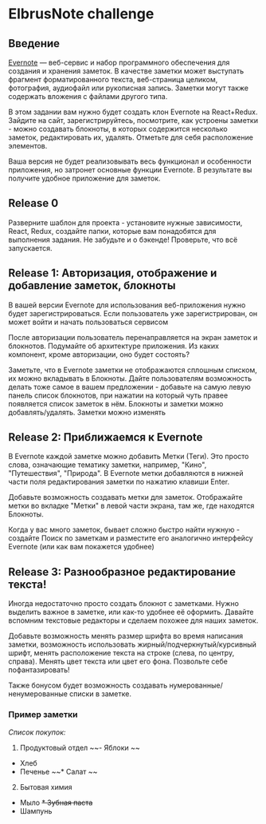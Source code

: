 # ElbrusNote challenge

## Введение
[Evernote](https://evernote.com/intl/ru) — веб-сервис и набор программного обеспечения для создания и хранения заметок. В качестве заметки может выступать фрагмент форматированного текста, веб-страница целиком, фотография, аудиофайл или рукописная запись. Заметки могут также содержать вложения с файлами другого типа. 

В этом задании вам нужно будет создать клон Evernote на React+Redux. Зайдите на сайт, зарегистрируйтесь, посмотрите, как устроены заметки - можно создавать блокноты, в которых содержится несколько заметок, редактировать их, удалять. Отметьте для себя расположение элементов.

Ваша версия не будет реализовывать весь функционал и особенности приложения, но затронет основные функции Evernote. В результате вы получите удобное приложение для заметок.

## Release 0
Разверните шаблон для проекта - установите нужные зависимости, React, Redux, создайте папки, которые вам понадобятся для выполнения задания. Не забудьте и о бэкенде! Проверьте, что всё запускается.

## Release 1: Авторизация, отображение и добавление заметок, блокноты
В вашей версии Evernote для использования веб-приложения нужно будет зарегистрироваться. Если пользователь уже зарегистрирован, он может войти и начать пользоваться сервисом 

После авторизации пользователь перенаправляется на экран заметок и блокнотов. Подумайте об архитектуре приложения. Из каких компонент, кроме авторизации, оно будет состоять? 

Заметьте, что в Evernote заметки не отображаются сплошным списком, их можно вкладывать в Блокноты. Дайте пользователям возможность делать тоже самое в вашем предложении - добавьте на самую левую панель список блокнотов, при нажатии на который чуть правее появляется список заметок в нём. Блокноты и заметки можно добавлять/удалять. Заметки можно изменять

## Release 2: Приближаемся к Evernote
В Evernote каждой заметке можно добавить Метки (Теги). Это просто слова, означающие тематику заметки, например, "Кино", "Путешествия", "Природа". В Evernote метки добавляются в нижней части поля редактирования заметки по нажатию клавиши Enter. 

Добавьте возможность создавать метки для заметок. Отображайте метки во вкладке "Метки" в левой части экрана, там же, где находятся Блокноты.

Когда у вас много заметок, бывает сложно быстро найти нужную - создайте Поиск по заметкам и разместите его аналогично интерфейсу Evernote (или как вам покажется удобнее)

## Release 3: Разнообразное редактирование текста!
Иногда недостаточно просто создать блокнот с заметками. Нужно выделить важное в заметке, или как-то удобнее её оформить. Давайте вспомним текстовые редакторы и сделаем похожее для наших заметок.

Добавьте возможность менять размер шрифта во время написания заметки, возможность использовать жирный/подчеркнутый/курсивный шрифт, менять расположение текста на строке (слева, по центру, справа). Менять цвет текста или цвет его фона. Позвольте себе пофантазировать!

Также бонусом будет возможность создавать нумерованные/ненумерованные списки в заметке.

### Пример заметки

*Список покупок:*
1. Продуктовый отдел
  ~~- Яблоки ~~
  * Хлеб
  * Печенье
  ~~* Салат ~~
2. Бытовая химия
  * Мыло
  ~~* Зубная паста~~
  * Шампунь




